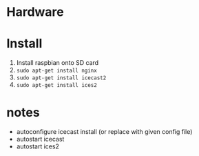 # Hardware

# Install
1. Install raspbian onto SD card
2. `sudo apt-get install nginx`
3. `sudo apt-get install icecast2`
4. `sudo apt-get install ices2`




# notes

- autoconfigure icecast install (or replace with given config file)
- autostart icecast
- autostart ices2
